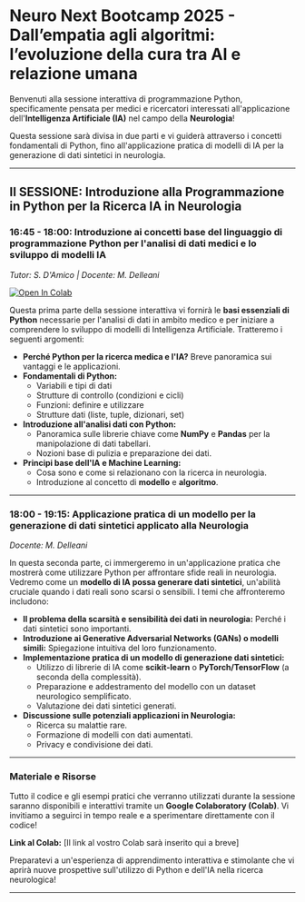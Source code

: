 
# Neuro Next Bootcamp 2025 - Dall’empatia agli algoritmi: l’evoluzione della cura tra AI e relazione umana

Benvenuti alla sessione interattiva di programmazione Python, specificamente pensata per medici e ricercatori interessati all'applicazione dell'**Intelligenza Artificiale (IA)** nel campo della **Neurologia**!

Questa sessione sarà divisa in due parti e vi guiderà attraverso i concetti fondamentali di Python, fino all'applicazione pratica di modelli di IA per la generazione di dati sintetici in neurologia.

---

## II SESSIONE: Introduzione alla Programmazione in Python per la Ricerca IA in Neurologia

### 16:45 - 18:00: Introduzione ai concetti base del linguaggio di programmazione Python per l'analisi di dati medici e lo sviluppo di modelli IA
_Tutor: S. D'Amico | Docente: M. Delleani_

[![Open In Colab](https://colab.research.google.com/assets/colab-badge.svg)](https://github.com/mdelleani/neuro-next-bootcamp/blob/main/notebooks/01_Introduction.ipynb)

Questa prima parte della sessione interattiva vi fornirà le **basi essenziali di Python** necessarie per l'analisi di dati in ambito medico e per iniziare a comprendere lo sviluppo di modelli di Intelligenza Artificiale. Tratteremo i seguenti argomenti:

* **Perché Python per la ricerca medica e l'IA?** Breve panoramica sui vantaggi e le applicazioni.
* **Fondamentali di Python:**
    * Variabili e tipi di dati
    * Strutture di controllo (condizioni e cicli)
    * Funzioni: definire e utilizzare
    * Strutture dati (liste, tuple, dizionari, set)
* **Introduzione all'analisi dati con Python:**
    * Panoramica sulle librerie chiave come **NumPy** e **Pandas** per la manipolazione di dati tabellari.
    * Nozioni base di pulizia e preparazione dei dati.
* **Principi base dell'IA e Machine Learning:**
    * Cosa sono e come si relazionano con la ricerca in neurologia.
    * Introduzione al concetto di **modello** e **algoritmo**.

---

### 18:00 - 19:15: Applicazione pratica di un modello per la generazione di dati sintetici applicato alla Neurologia
_Docente: M. Delleani_

In questa seconda parte, ci immergeremo in un'applicazione pratica che mostrerà come utilizzare Python per affrontare sfide reali in neurologia. Vedremo come un **modello di IA possa generare dati sintetici**, un'abilità cruciale quando i dati reali sono scarsi o sensibili. I temi che affronteremo includono:

* **Il problema della scarsità e sensibilità dei dati in neurologia:** Perché i dati sintetici sono importanti.
* **Introduzione ai Generative Adversarial Networks (GANs) o modelli simili:** Spiegazione intuitiva del loro funzionamento.
* **Implementazione pratica di un modello di generazione dati sintetici:**
    * Utilizzo di librerie di IA come **scikit-learn** o **PyTorch/TensorFlow** (a seconda della complessità).
    * Preparazione e addestramento del modello con un dataset neurologico semplificato.
    * Valutazione dei dati sintetici generati.
* **Discussione sulle potenziali applicazioni in Neurologia:**
    * Ricerca su malattie rare.
    * Formazione di modelli con dati aumentati.
    * Privacy e condivisione dei dati.

---

### Materiale e Risorse

Tutto il codice e gli esempi pratici che verranno utilizzati durante la sessione saranno disponibili e interattivi tramite un **Google Colaboratory (Colab)**. Vi invitiamo a seguirci in tempo reale e a sperimentare direttamente con il codice!

**Link al Colab:** [Il link al vostro Colab sarà inserito qui a breve]

Preparatevi a un'esperienza di apprendimento interattiva e stimolante che vi aprirà nuove prospettive sull'utilizzo di Python e dell'IA nella ricerca neurologica!

---
